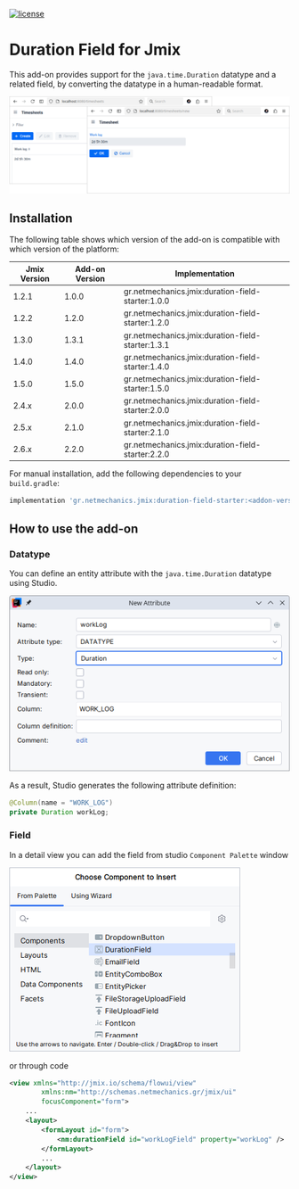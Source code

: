 [![license](https://img.shields.io/badge/license-Apache%20License%202.0-blue.svg?style=flat)](http://www.apache.org/licenses/LICENSE-2.0)

# Duration Field for Jmix

This add-on provides support for the `java.time.Duration` datatype and a related field, by converting the datatype in a human-readable format.

![](./docs/preview.png)

## Installation

The following table shows which version of the add-on is compatible with which version of the platform:

| Jmix Version | Add-on Version | Implementation                                    |
|--------------|----------------|---------------------------------------------------|
| 1.2.1        | 1.0.0          | gr.netmechanics.jmix:duration-field-starter:1.0.0 |
| 1.2.2        | 1.2.0          | gr.netmechanics.jmix:duration-field-starter:1.2.0 |
| 1.3.0        | 1.3.1          | gr.netmechanics.jmix:duration-field-starter:1.3.1 |
| 1.4.0        | 1.4.0          | gr.netmechanics.jmix:duration-field-starter:1.4.0 |
| 1.5.0        | 1.5.0          | gr.netmechanics.jmix:duration-field-starter:1.5.0 |
| 2.4.x        | 2.0.0          | gr.netmechanics.jmix:duration-field-starter:2.0.0 |
| 2.5.x        | 2.1.0          | gr.netmechanics.jmix:duration-field-starter:2.1.0 |
| 2.6.x        | 2.2.0          | gr.netmechanics.jmix:duration-field-starter:2.2.0 |

For manual installation, add the following dependencies to your `build.gradle`:

```gradle
implementation 'gr.netmechanics.jmix:duration-field-starter:<addon-version>'
```
## How to use the add-on

### Datatype

You can define an entity attribute with the `java.time.Duration` datatype using Studio.

![](./docs/studio1.png)

As a result, Studio generates the following attribute definition:

```java
@Column(name = "WORK_LOG") 
private Duration workLog;
```

### Field

In a detail view you can add the field from studio `Component Palette` window

![](./docs/studio2.png)

or through code

```xml
<view xmlns="http://jmix.io/schema/flowui/view"
        xmlns:nm="http://schemas.netmechanics.gr/jmix/ui"
        focusComponent="form">
    ...
    <layout>
        <formLayout id="form">
            <nm:durationField id="workLogField" property="workLog" />
        </formLayout>
        ...
    </layout>
</view>
```
